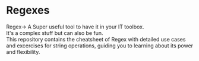 # Regexes

Regex-> A Super useful tool to have it in your IT toolbox. <br>
It's a complex stuff but can also be fun. <br>
This repository contains the cheatsheet of Regex with detailed use cases and excercises for string operations, guiding you to learning about its power and flexibility.
